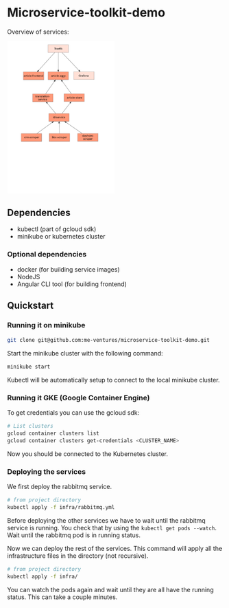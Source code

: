 # Microservice-toolkit-demo

Overview of services:


<img src="https://github.com/me-ventures/microservice-toolkit-demo/blob/master/docs/Demo-Setup.png" width="250">

## Dependencies

- kubectl (part of gcloud sdk)
- minikube or kubernetes cluster 

### Optional dependencies

- docker (for building service images)
- NodeJS
- Angular CLI tool (for building frontend)

## Quickstart

### Running it on minikube

```bash
git clone git@github.com:me-ventures/microservice-toolkit-demo.git
```

Start the minikube cluster with the following command:

```bash
minikube start
```

Kubectl will be automatically setup to connect to the local minikube cluster. 


### Running it GKE (Google Container Engine)

To get credentials you can use the gcloud sdk:

```bash
# List clusters
gcloud container clusters list
gcloud container clusters get-credentials <CLUSTER_NAME>
```

Now you should be connected to the Kubernetes cluster.


### Deploying the services

We first deploy the rabbitmq service.

```bash
# from project directory
kubectl apply -f infra/rabbitmq.yml
```

Before deploying the other services we have to wait until the rabbitmq service is running. You check that by using the `kubectl get pods --watch`. Wait until the rabbitmq pod is in running status.

Now we can deploy the rest of the services. This command will apply all the infrastructure files in the directory (not recursive).

```bash
# from project directory
kubectl apply -f infra/
```

You can watch the pods again and wait until they are all have the running status. This can take a couple minutes.
